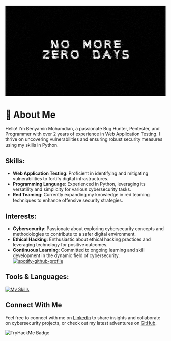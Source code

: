 [![Sci-Fi City](https://github.com/unlimiteeed/unlimiteeed/blob/main/wallpaper.jpg)](https://github.com/unlimiteeed/unlimiteeed/blob/main/wallpaper.jpg)

# 💫 About Me

Hello! I'm Benyamin Mohamdian, a passionate Bug Hunter, Pentester, and Programmer with over 2 years of experience in Web Application Testing. I thrive on uncovering vulnerabilities and ensuring robust security measures using my skills in Python.

## Skills:
- **Web Application Testing**: Proficient in identifying and mitigating vulnerabilities to fortify digital infrastructures.
- **Programming Language**: Experienced in Python, leveraging its versatility and simplicity for various cybersecurity tasks.
- **Red Teaming**: Currently expanding my knowledge in red teaming techniques to enhance offensive security strategies.

## Interests:
- **Cybersecurity**: Passionate about exploring cybersecurity concepts and methodologies to contribute to a safer digital environment.
- **Ethical Hacking**: Enthusiastic about ethical hacking practices and leveraging technology for positive outcomes.
- **Continuous Learning**: Committed to ongoing learning and skill development in the dynamic field of cybersecurity.
[![spotify-github-profile](https://spotify-github-profile.vercel.app/api/view?uid=31m7em7bj3tyo4i2khv7e3mftd34&cover_image=true&theme=novatorem&show_offline=false&background_color=121212&interchange=false&bar_color=53b14f&bar_color_cover=false)](https://spotify-github-profile.vercel.app/api/view?uid=31m7em7bj3tyo4i2khv7e3mftd34&redirect=true)

## Tools & Languages:
[![My Skills](https://skillicons.dev/icons?i=py,bash,js,html,vscode,kali,linux,obsidian,notion,discord)](https://skillicons.dev)

## Connect With Me
Feel free to connect with me on [LinkedIn](https://www.linkedin.com/in/benyamin-mohamadian-4749372a8/) to share insights and collaborate on cybersecurity projects, or check out my latest adventures on [GitHub](https://github.com/unlimiteeed/Hnews).

![TryHackMe Badge](https://tryhackme-badges.s3.amazonaws.com/unlimiteeeed.png)
